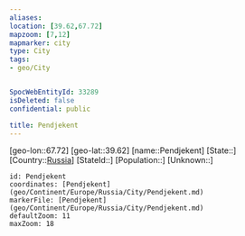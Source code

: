 ```yaml
---
aliases: 
location: [39.62,67.72]
mapzoom: [7,12] 
mapmarker: city 
type: City
tags:
- geo/City


SpocWebEntityId: 33289
isDeleted: false
confidential: public

title: Pendjekent
---
```

[geo-lon::67.72]
[geo-lat::39.62]
[name::Pendjekent]
[State::]
[Country::[Russia](geo/Continent/Europe/Russia.md)]
[StateId::]
[Population::]
[Unknown::]


```leaflet
id: Pendjekent
coordinates: [Pendjekent](geo/Continent/Europe/Russia/City/Pendjekent.md)
markerFile: [Pendjekent](geo/Continent/Europe/Russia/City/Pendjekent.md)
defaultZoom: 11 
maxZoom: 18
```


